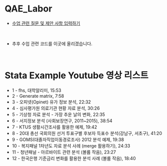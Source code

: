 # QAE_Labor

- [수업 관련 질문 및 제안 사항 입력하기](https://forms.gle/th48bwn25haPcjKu9)

<br>

- 추후 수업 관련 코드를 이곳에 올리겠습니다.

<br>

# Stata Example Youtube 영상 리스트

- 1 - fhs, 대학알리미, 15:53
- 2 - Generate matrix, 7:58
- 3 - 오피넷(Opinet) 유가 정보 분석, 22:32
- 4 - 심사평가원 의료기관 현황 자료 분석, 30:26
- 5 - 기상청 자료 분석 - 가장 추운 날의 변화, 22:35
- 6 - 서지정보 분석 (사회보장연구, 2011~2015), 38:54
- 7  - KTUS 생활시간조사를 활용한 예제, 19:42
- 8 - 20대 총선 국회의원 선거 투표구별 후보자 득표수 분석(강남구, 서초구), 41:20
- 9 - GOMS(대졸자직업이동경로조사) 2012 분석 예제, 19:38
- 10 - 복지패널 1차년도 자료 분석 사례 (merge 활용하기), 24:33
- 11 - 청년패널 - 아르바이트 관련 분석 (볼륨 작음), 23:27
- 12  - 한국은행 기준금리 변화를 활용한 분석 사례 (볼륨 작음), 18:40
